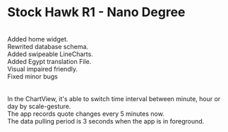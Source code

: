 # Stock Hawk R1 - Nano Degree<br/>
<br/>
Added home widget.<br/>
Rewrited database schema.<br/>
Added swipeable LineCharts.<br/>
Added Egypt translation File.<br/>
Visual impaired friendly.<br/>
Fixed minor bugs<br/>
<br/>
<br/>
In the ChartView, it's able to switch time interval between minute, hour or day by scale-gesture.<br/>
The app records quote changes every 5 minutes now.<br/>
The data pulling period is 3 seconds when the app is in foreground.<br/>
